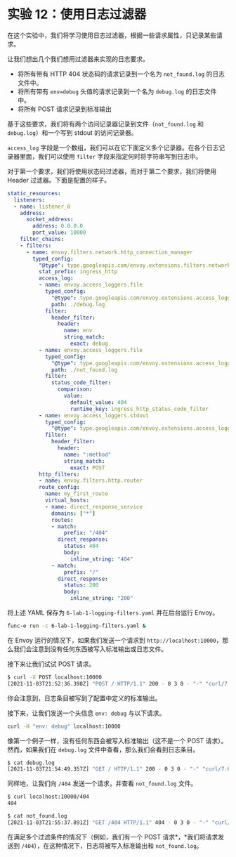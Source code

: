 # 实验 12：使用日志过滤器

在这个实验中，我们将学习使用日志过滤器，根据一些请求属性，只记录某些请求。

让我们想出几个我们想用过滤器来实现的日志要求。

- 将所有带有 HTTP 404 状态码的请求记录到一个名为 `not_found.log` 的日志文件中。
- 将所有带有 `env=debug` 头值的请求记录到一个名为 `debug.log` 的日志文件中。
- 将所有 POST 请求记录到标准输出

基于这些要求，我们将有两个访问记录器记录到文件（`not_found.log` 和 `debug.log`）和一个写到 stdout 的访问记录器。

`access_log` 字段是一个数组，我们可以在它下面定义多个记录器。在各个日志记录器里面，我们可以使用 `filter` 字段来指定何时将字符串写到日志中。

对于第一个要求，我们将使用状态码过滤器，而对于第二个要求，我们将使用 Header 过滤器。下面是配置的样子。

```yaml
static_resources:
  listeners:
  - name: listener_0
    address:
      socket_address:
        address: 0.0.0.0
        port_value: 10000
    filter_chains:
    - filters:
      - name: envoy.filters.network.http_connection_manager
        typed_config:
          "@type": type.googleapis.com/envoy.extensions.filters.network.http_connection_manager.v3.HttpConnectionManager
          stat_prefix: ingress_http
          access_log:
          - name: envoy.access_loggers.file
            typed_config:
              "@type": type.googleapis.com/envoy.extensions.access_loggers.file.v3.FileAccessLog
              path: ./debug.log
            filter:
              header_filter:
                header:
                  name: env
                  string_match:
                    exact: debug
          - name: envoy.access_loggers.file
            typed_config:
              "@type": type.googleapis.com/envoy.extensions.access_loggers.file.v3.FileAccessLog
              path: ./not_found.log
            filter:
              status_code_filter:
                comparison:
                  value:
                    default_value: 404
                    runtime_key: ingress_http_status_code_filter
          - name: envoy.access_loggers.stdout
            typed_config:
              "@type": type.googleapis.com/envoy.extensions.access_loggers.stream.v3.StdoutAccessLog
            filter:
              header_filter:
                header:
                  name: ":method"
                  string_match:
                    exact: POST
          http_filters:
          - name: envoy.filters.http.router
          route_config:
            name: my_first_route
            virtual_hosts:
            - name: direct_response_service
              domains: ["*"]
              routes:
              - match:
                  prefix: "/404"
                direct_response:
                  status: 404
                  body:
                    inline_string: "404"
              - match:
                  prefix: "/"
                direct_response:
                  status: 200
                  body:
                    inline_string: "200"
```

将上述 YAML 保存为 `6-lab-1-logging-filters.yaml` 并在后台运行 Envoy。

```sh
func-e run -c 6-lab-1-logging-filters.yaml &
```

在 Envoy 运行的情况下，如果我们发送一个请求到 `http://localhost:10000`，那么我们会注意到没有任何东西被写入标准输出或日志文件。

接下来让我们试试 POST 请求。

```sh
$ curl -X POST localhost:10000
[2021-11-03T21:52:36.398Z] "POST / HTTP/1.1" 200 - 0 3 0 - "-" "curl/7.64.0" "528335ae-8f0d-4d22-934a-02d4702a9c62" "localhost:10000" "-"
```

你会注意到，日志条目被写到了配置中定义的标准输出。

接下来，让我们发送一个头信息 `env: debug` 与以下请求。

```sh
curl -H "env: debug" localhost:10000
```

像第一个例子一样，没有任何东西会被写入标准输出（这不是一个 POST 请求）。然而，如果我们在 `debug.log` 文件中查看，那么我们会看到日志条目。

```sh
$ cat debug.log
[2021-11-03T21:54:49.357Z] "GET / HTTP/1.1" 200 - 0 3 0 - "-" "curl/7.64.0" "ea2a11d6-6ccb-4f13-9686-4d30dbc3136e" "localhost:10000" "-"
```

同样地，让我们向 `/404` 发送一个请求，并查看 `not_found.log` 文件。

```sh
$ curl localhost:10000/404
404

$ cat not_found.log
[2021-11-03T21:55:37.891Z] "GET /404 HTTP/1.1" 404 - 0 3 0 - "-" "curl/7.64.0" "59bf1a1a-62b2-49e4-9226-7c49516ec390" "localhost:10000" "-"
```

在满足多个过滤条件的情况下（例如，我们有一个 POST 请求*，*我们将请求发送到 `/404`），在这种情况下，日志将被写入标准输出和 `not_found.log`。

